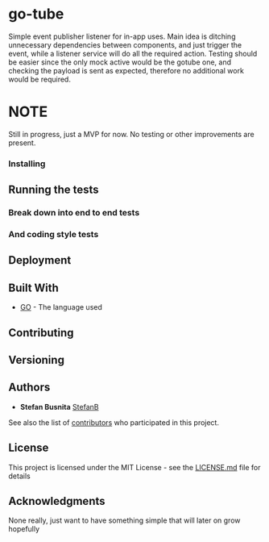 # go-tube

Simple event publisher listener for in-app uses. Main idea is ditching unnecessary dependencies between components, and just trigger the event, while a listener service will do all the required action. Testing should be easier since the only mock active would be the gotube one, and checking the payload is sent as expected, therefore no additional work would be required.

# NOTE

Still in progress, just a MVP for now. No testing or other improvements are present.

### Installing


## Running the tests


### Break down into end to end tests

### And coding style tests

## Deployment

## Built With

* [GO](https://golang.org/) - The language used

## Contributing

## Versioning

## Authors

* **Stefan Busnita** [StefanB](https://github.com/stefanBusnita)

See also the list of [contributors](https://github.com/your/project/contributors) who participated in this project.

## License

This project is licensed under the MIT License - see the [LICENSE.md](LICENSE.md) file for details

## Acknowledgments

None really, just want to have something simple that will later on grow hopefully
